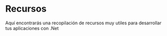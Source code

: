 # Recursos
Aquí encontrarás una recopilación de recursos muy utiles para desarrollar tus aplicaciones con .Net
